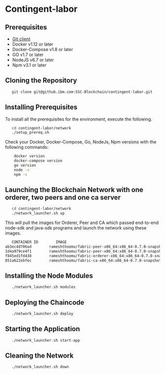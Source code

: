 # Contingent-labor
## Prerequisites
- <a href="https://git-scm.com/downloads" target="_blank">Git client</a>
- Docker v1.12 or later
- Docker-Compose v1.8 or later
- GO v1.7 or later
- NodeJS v6.7 or later
- Npm v3.1 or later

## Cloning the Repository
```bash
   git clone git@github.ibm.com:SSC-Blockchain/contingent-labor.git
```
## Installing Prerequisites
To install all the prerequisites for the environment, execute the following.
```bash
   cd contingent-labor/network
   ./setup_prereq.sh
```
Check your Docker, Docker-Compose, Go, NodeJs, Npm versions with the following commands:
```bash
    docker version
    docker-compose version
    go version
    node -v
    npm -v
```
## Launching the Blockchain Network with one orderer, two peers and one ca server
```bash
   cd contingent-labor/network
   ./network_launcher.sh up
```
This will pull the images for Orderer, Peer and CA which passed end-to-end node-sdk and java-sdk programs and launch the network using these images.

```bash
   CONTAINER ID        IMAGE                                                              COMMAND                  CREATED        STATUS                  PORTS                                            NAMES
ab3ec4d706ad        rameshthoomu/fabric-peer-x86_64:x86_64-0.7.0-snapshot-509d8ed      "peer node start -..."   2 seconds ago       Up Less than a second   0.0.0.0:7056->7051/tcp, 0.0.0.0:7058->7053/tcp   peer1
1d4a979ce4f1        rameshthoomu/fabric-peer-x86_64:x86_64-0.7.0-snapshot-509d8ed      "peer node start -..."   4 seconds ago       Up 2 seconds            0.0.0.0:7051->7051/tcp, 0.0.0.0:7053->7053/tcp   peer0
f845ed1fd438        rameshthoomu/fabric-orderer-x86_64:x86_64-0.7.0-snapshot-509d8ed   "orderer"                6 seconds ago       Up 4 seconds            0.0.0.0:7050->7050/tcp                           orderer0
851a622ebfec        rameshthoomu/fabric-ca-x86_64:x86_64-0.7.0-snapshot-f18b6b7        "sh -c 'fabric-ca-..."   6 seconds ago       Up 4 seconds            0.0.0.0:7054->7054/tcp                           ca0
```
## Installing the Node Modules
```bash
   ./network_launcher.sh modules
```
## Deploying the Chaincode 
```bash
   ./network_launcher.sh deploy
```
## Starting the Application
```bash
   ./network_launcher.sh start-app
```
## Cleaning the Network
```bash
   ./network_launcher.sh down
```
